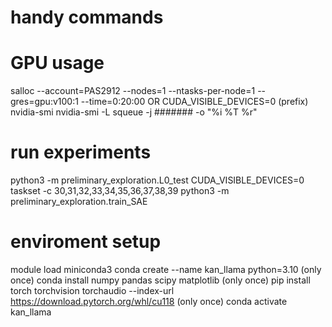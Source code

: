 # handy commands

# GPU usage
salloc --account=PAS2912 --nodes=1 --ntasks-per-node=1 --gres=gpu:v100:1 --time=0:20:00
OR
CUDA_VISIBLE_DEVICES=0 (prefix)
nvidia-smi
nvidia-smi -L
squeue -j ####### -o "%i %T %r"

# run experiments
python3 -m preliminary_exploration.L0_test
CUDA_VISIBLE_DEVICES=0 taskset -c 30,31,32,33,34,35,36,37,38,39 python3 -m preliminary_exploration.train_SAE

# enviroment setup
module load miniconda3
conda create --name kan_llama python=3.10 (only once)
conda install numpy pandas scipy matplotlib (only once)
pip install torch torchvision torchaudio --index-url https://download.pytorch.org/whl/cu118 (only once)
conda activate kan_llama


